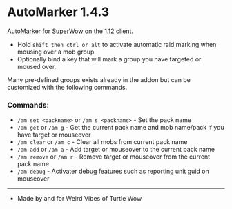 # AutoMarker 1.4.3
AutoMarker for [SuperWow](https://github.com/balakethelock/SuperWoW/) on the 1.12 client.

* Hold `shift then ctrl or alt` to activate automatic raid marking when mousing over a mob group.  
* Optionally bind a key that will mark a group you have targeted or moused over.  

Many pre-defined groups exists already in the addon but can be customized with the following commands.  
### Commands:  

- `/am set <packname>` or `/am s <packname>` - Set the pack name
- `/am get` or `/am g` - Get the current pack name and mob name/pack if you have target or mouseover
- `/am clear` or `/am c` - Clear all mobs from current pack name
- `/am add` or `/am a` - Add target or mouseover to the current pack name
- `/am remove` or `/am r` - Remove target or mouseover from the current pack name
- `/am debug` - Activater debug features such as reporting unit guid on mouseover

___
* Made by and for Weird Vibes of Turtle Wow  
